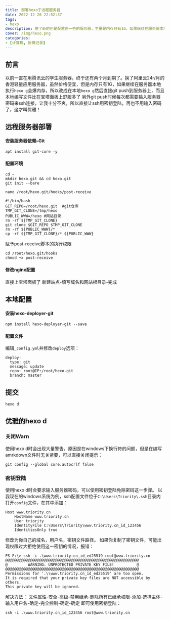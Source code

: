 ```yaml
---
title: 部署hexo于远程服务器
date: 2022-12-26 22:52:37
tags:
- hexo
description: 换了新的但是配置差一些的服务器，主要是内存只有1G，如果继续在服务器本地hexo g会爆内存，所以改成在本地hexo g然后直接git push
cover: /img/hexo.png
categories: 
- [计算机, 折腾记录]
---
```

## 前言
以前一直在用腾讯云的学生服务器，终于还有两个月到期了。换了阿里云24r/月的香港轻量应用服务器，虽然价格便宜，但是内存只有1G，如果继续在服务器本地执行`hexo g`会爆内存，所以改成在本地`hexo g`然后直接git push到服务器上，而且本地编写文件比在宝塔面板上舒服多了
另外git push时候每次都需要输入服务器密码来ssh连接，让我十分不爽，所以直接让ssh用密钥登陆，再也不用输入密码了，这才叫优雅！
## 远程服务器部署
#### 安装服务器依赖–Git
```
apt install git-core -y
```
#### 配置环境
```
cd ~
mkdir hexo.git && cd hexo.git
git init --bare
```
```
nano /root/hexo.git/hooks/post-receive
```
```
#!/bin/bash
GIT_REPO=/root/hexo.git  #git仓库
TMP_GIT_CLONE=/tmp/hexo
PUBLIC_WWW=/hexo #网站目录
rm -rf ${TMP_GIT_CLONE}
git clone $GIT_REPO $TMP_GIT_CLONE
rm -rf ${PUBLIC_WWW}/*
cp -rf ${TMP_GIT_CLONE}/* ${PUBLIC_WWW}
```
赋予post-receive脚本的执行权限
```
cd /root/hexo.git/hooks
chmod +x post-receive
```
#### 修改nginx配置
直接上宝塔面板了
新建站点-填写域名和网站根目录-完成
## 本地配置
#### 安装hexo-deployer-git
```
npm install hexo-deployer-git --save
```
#### 配置文件
编辑`_config.yml`并修改`deploy`选项：
```
deploy:
  type: git
  message: update
  repo: root@IP:/root/hexo.git
  branch: master
```
## 提交
```
hexo d
```
## 优雅的hexo d
### 关闭Warn
使用hexo d时会出现大量警告，原因是在windows下换行符的问题，但是在编写amrkdown文件时无关紧要，可以直接关闭提示：
```
git config --global core.autocrlf false
```
### 密钥登陆
使用hexo d时会要求输入服务器密码，可以使用密钥登陆免除密码这一步骤。
以我现在的windows系统为例，ssh配置文件位于`C:\Users\Triority\.ssh`目录内
打开`config`文件，在其中添加：
```
Host www.triority.cn
    HostName www.triority.cn
    User triority
    IdentityFile C:\Users\Triority\www.triority.cn_id_123456
    IdentitiesOnly true
```
修改为你自己的域名，用户名，密钥文件路径。
如果你复制了密钥文件，可能出现权限过大拒绝使用这一密钥的情况，报错：
```
PS F:\> ssh -i .\www.triority.cn_id_ed25519 root@www.triority.cn
@@@@@@@@@@@@@@@@@@@@@@@@@@@@@@@@@@@@@@@@@@@@@@@@@@@@@@@@@@@
@         WARNING: UNPROTECTED PRIVATE KEY FILE!          @
@@@@@@@@@@@@@@@@@@@@@@@@@@@@@@@@@@@@@@@@@@@@@@@@@@@@@@@@@@@
Permissions for '.\\www.triority.cn_id_ed25519' are too open.
It is required that your private key files are NOT accessible by others.
This private key will be ignored.
```
解决方法：
文件属性-安全-高级-禁用继承-删除所有已继承权限-添加-选择主体-输入用户名-确定-完全控制-确定-确定
即可使用密钥登陆：
```
ssh -i .\www.triority.cn_id_123456 root@www.triority.cn
```